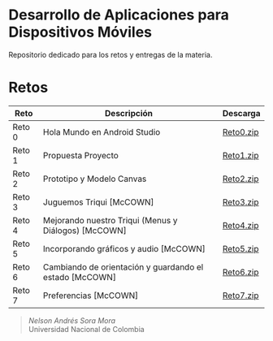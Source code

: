 # Desarrollo de Aplicaciones para Dispositivos Móviles

Repositorio dedicado para los retos y entregas de la materia.

<h1>Retos</h1>
<table>
  <thead>
    <tr>
      <th>Reto</th>
      <th>Descripción</th>
      <th>Descarga</th>
    </tr>
  </thead>
  <tbody>
    <tr>
      <td>Reto 0</td>
      <td>Hola Mundo en Android Studio</td>
      <td><a href="https://github.com/nasoram/appsmoviles/edit/master/Retos/Reto0.zip">Reto0.zip</a></td>
    </tr>
    <tr>
      <td>Reto 1</td>
      <td>Propuesta Proyecto</td>
      <td><a href="https://github.com/nasoram/appsmoviles/edit/master/Retos/Reto1.zip">Reto1.zip</a></td>
    </tr>
    <tr>
      <td>Reto 2</td>
      <td>Prototipo y Modelo Canvas</td>
      <td><a href="https://github.com/nasoram/appsmoviles/edit/master/Retos/Reto2.zip">Reto2.zip</a></td>
    </tr>
    <tr>
      <td>Reto 3</td>
      <td>Juguemos Triqui [McCOWN]</td>
      <td><a href="https://github.com/nasoram/appsmoviles/edit/master/Retos/Reto3.zip">Reto3.zip</a></td>
    </tr>
    <tr>
      <td>Reto 4</td>
      <td>Mejorando nuestro Triqui (Menus y Diálogos) [McCOWN]</td>
      <td><a href="https://github.com/nasoram/appsmoviles/edit/master/Retos/Reto4.zip">Reto4.zip</a></td>
    </tr>
    <tr>
      <td>Reto 5</td>
      <td>Incorporando gráficos y audio [McCOWN]</td>
      <td><a href="https://github.com/nasoram/appsmoviles/edit/master/Retos/Reto5.zip">Reto5.zip</a></td>
    </tr>
    <tr>
      <td>Reto 6</td>
      <td>Cambiando de orientación y guardando el estado [McCOWN]</td>
      <td><a href="https://github.com/nasoram/appsmoviles/edit/master/Retos/Reto6.zip">Reto6.zip</a></td>
    </tr>
    <tr>
      <td>Reto 7</td>
      <td>Preferencias [McCOWN]</td>
      <td><a href="https://github.com/nasoram/appsmoviles/edit/master/Retos/Reto7.zip">Reto7.zip</a></td>
    </tr>
  </tbody>
</table>

> _Nelson Andrés Sora Mora_  
> Universidad Nacional de Colombia
